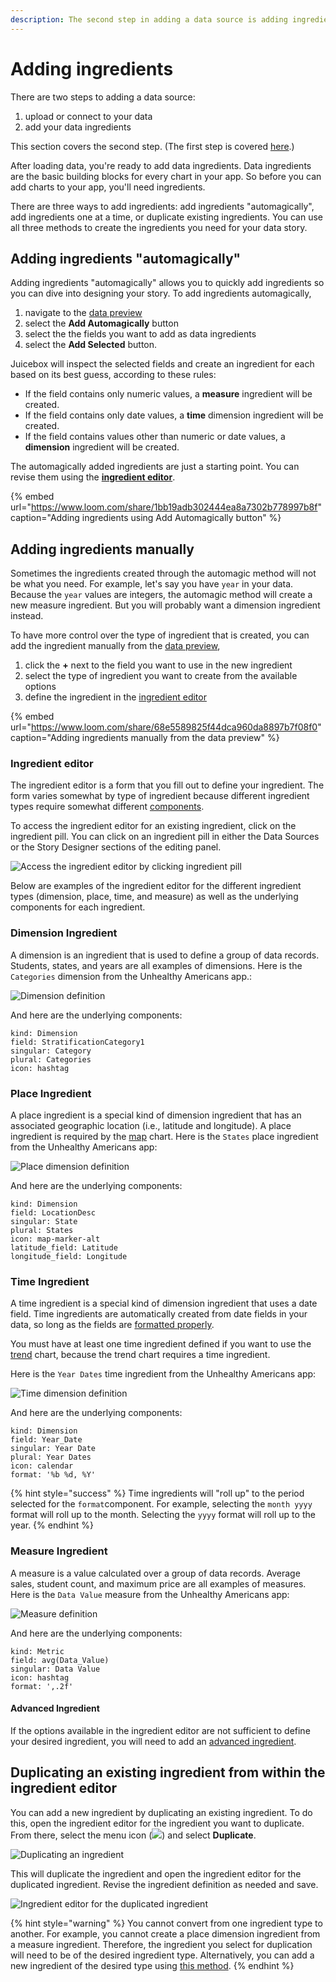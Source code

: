 ```yaml
---
description: The second step in adding a data source is adding ingredients.
---
```


# Adding ingredients

There are two steps to adding a data source: 

1. upload or connect to your data
2. add your data ingredients

This section covers the second step.  \(The first step is covered [here](../loading-data.md).\)

After loading data, you're ready to add data ingredients. Data ingredients are the basic building blocks for every chart in your app. So before you can add charts to your app, you'll need ingredients. 

There are three ways to add ingredients: add ingredients "automagically", add ingredients one at a time, or duplicate existing ingredients. You can use all three methods to create the ingredients you need for your data story. 

## Adding ingredients "automagically"

Adding ingredients "automagically" allows you to quickly add ingredients so you can dive into designing your story. To add ingredients automagically,

1. navigate to the [data preview](../loading-data.md#the-data-preview) 
2. select the **Add Automagically** button
3. select the the fields you want to add as data ingredients
4. select the **Add Selected** button. 

Juicebox will inspect the selected fields and create an ingredient for each based on its best guess, according to these rules:

* If the field contains only numeric values, a **measure** ingredient will be created.
* If the field contains only date values, a **time** dimension ingredient will be created.
* If the field contains values other than numeric or date values, a **dimension** ingredient will be created. 

The automagically added ingredients are just a starting point. You can revise them using the [**ingredient editor**](./#ingredient-editor).  

{% embed url="https://www.loom.com/share/1bb19adb302444ea8a7302b778997b8f" caption="Adding ingredients using Add Automagically button" %}

## Adding ingredients manually

Sometimes the ingredients created through the automagic method will not be what you need. For example, let's say you have `year`  in your data. Because the `year` values are integers, the automagic method will create a new measure ingredient. But you will probably want a dimension ingredient instead.

To have more control over the type of ingredient that is created, you can add the ingredient manually from the [data preview](../loading-data.md#the-data-preview), 

1. click the **+** next to the field you want to use in the new ingredient
2. select the type of ingredient you want to create from the available options
3. define the ingredient in the [ingredient editor](../loading-data.md#ingredients-editor)

{% embed url="https://www.loom.com/share/68e5589825f44dca960da8897b7f08f0" caption="Adding ingredients manually from the data preview" %}

### Ingredient editor

The ingredient editor is a form that you fill out to define your ingredient. The form varies somewhat by type of ingredient because different ingredient types require somewhat different [components](ingredient-components.md). 

To access the ingredient editor for an existing ingredient, click on the ingredient pill. You can click on an ingredient pill in either the Data Sources or the Story Designer sections of the editing panel.

![Access the ingredient editor by clicking ingredient pill](../../../.gitbook/assets/open-ingredients-editor.gif)

Below are examples of the ingredient editor for the different ingredient types \(dimension, place, time, and measure\) as well as the underlying components for each ingredient.

### Dimension Ingredient

A dimension is an ingredient that is used to define a group of data records. Students, states, and years are all examples of dimensions. Here is the `Categories` dimension from the Unhealthy Americans app.:

![Dimension definition](../../../.gitbook/assets/image%20%2846%29.png)

And here are the underlying components:

```text
kind: Dimension
field: StratificationCategory1
singular: Category
plural: Categories
icon: hashtag
```

### Place Ingredient

A place ingredient is a special kind of dimension ingredient that has an associated geographic location \(i.e., latitude and longitude\). A place ingredient is required by the [map](../../story-designer/charts/map.md) chart. Here is the `States` place ingredient from the Unhealthy Americans app:

![Place dimension definition](../../../.gitbook/assets/image%20%2853%29.png)

And here are the underlying components:

```text
kind: Dimension
field: LocationDesc
singular: State
plural: States
icon: map-marker-alt
latitude_field: Latitude
longitude_field: Longitude
```

### Time Ingredient

A time ingredient is a special kind of dimension ingredient that uses a date field. Time ingredients are automatically created from date fields in your data, so long as the fields are [formatted properly](../../design-tips/preparing-your-data.md). 

You must have at least one time ingredient defined if you want to use the [trend](../../story-designer/charts/trend.md) chart, because the trend chart requires a time ingredient. 

Here is the `Year Dates` time ingredient from the Unhealthy Americans app:

![Time dimension definition](../../../.gitbook/assets/image%20%2851%29.png)

And here are the underlying components:

```text
kind: Dimension
field: Year_Date
singular: Year Date
plural: Year Dates
icon: calendar
format: '%b %d, %Y'
```

{% hint style="success" %}
Time ingredients will "roll up" to the period selected for the `format`component. For example, selecting the `month yyyy` format will roll up to the month. Selecting the `yyyy` format will roll up to the year. 
{% endhint %}

### Measure Ingredient

A measure is a value calculated over a group of data records. Average sales, student count, and maximum price are all examples of measures. Here is the `Data Value` measure from the Unhealthy Americans app:

![Measure definition](../../../.gitbook/assets/image%20%2835%29.png)

And here are the underlying components:

```text
kind: Metric
field: avg(Data_Value)
singular: Data Value
icon: hashtag
format: ',.2f'
```

#### Advanced Ingredient

If the options available in the ingredient editor are not sufficient to define your desired ingredient, you will need to add an [advanced ingredient](../advanced-ingredients/). 

## Duplicating an existing ingredient from within the ingredient editor

You can add a new ingredient by duplicating an existing ingredient. To do this, open the ingredient editor for the ingredient you want to duplicate. From there, select the menu icon \(![](../../../.gitbook/assets/ellipsis-h-solid.svg)\) and select **Duplicate**. 

![Duplicating an ingredient](../../../.gitbook/assets/image%20%2877%29.png)

This will duplicate the ingredient and open the ingredient editor for the duplicated ingredient. Revise the ingredient definition as needed and save.

![Ingredient editor for the duplicated ingredient](../../../.gitbook/assets/image%20%2878%29.png)

{% hint style="warning" %}
You cannot convert from one ingredient type to another. For example, you cannot create a place dimension ingredient from a measure ingredient. Therefore, the ingredient you select for duplication will need to be of the desired ingredient type. Alternatively, you can add a new ingredient of the desired type using [this method](./#adding-ingredients-one-at-a-time). 
{% endhint %}

